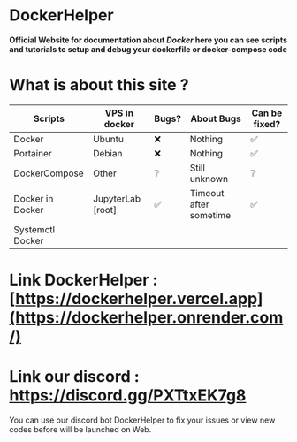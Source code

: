 # DockerHelper

**Official Website for documentation about _Docker_ here you can see scripts and tutorials to setup and debug your dockerfile or docker-compose code**
# **What is about this site ?**
 
| **Scripts** | **VPS in docker** | **Bugs?**        | **About Bugs** | **Can be fixed?** |
|-------------|--------------|---------------|----------------|--------------|
| Docker         | Ubuntu         | ❌        | Nothing      |✅   |
| Portainer     | Debian          | ❌    | Nothing               | ✅        |
| DockerCompose     | Other        |  ❔             |   Still unknown             |❔
| Docker in Docker        | JupyterLab [root]   | ✅              |   Timeout after sometime             |✅ 
| Systemctl Docker |    |               |                |

# Link DockerHelper : [https://dockerhelper.vercel.app](https://dockerhelper.onrender.com/)
# Link our discord : https://discord.gg/PXTtxEK7g8

You can use our discord bot DockerHelper to fix your issues or view new codes before will be launched on Web.
